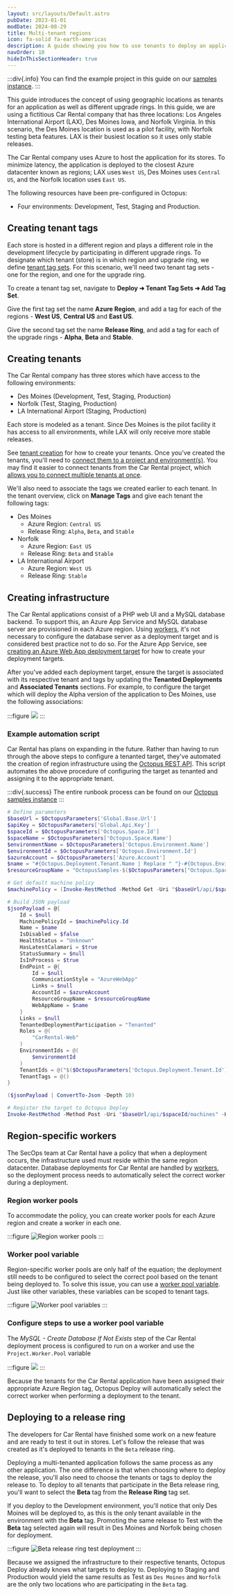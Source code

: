 ```yaml
---
layout: src/layouts/Default.astro
pubDate: 2023-01-01
modDate: 2024-08-29
title: Multi-tenant regions
icon: fa-solid fa-earth-americas
description: A guide showing you how to use tenants to deploy an application to regions using different release rings in Octopus Deploy.
navOrder: 10
hideInThisSectionHeader: true
---
```


:::div{.info}
You can find the example project in this guide on our [samples instance](https://samples.octopus.app/app#/Spaces-682/projects/car-rental).
:::

This guide introduces the concept of using geographic locations as tenants for an application as well as different upgrade rings.  In this guide, we are using a fictitious Car Rental company that has three locations: Los Angeles International Airport (LAX), Des Moines Iowa, and Norfolk Virginia. In this scenario, the Des Moines location is used as a pilot facility, with Norfolk testing beta features. LAX is their busiest location so it uses only stable releases.

The Car Rental company uses Azure to host the application for its stores. To minimize latency, the application is deployed to the closest Azure datacenter known as regions; LAX uses `West US`, Des Moines uses `Central US`, and the Norfolk location uses `East US`.

The following resources have been pre-configured in Octopus:

* Four environments: Development, Test, Staging and Production.

## Creating tenant tags

Each store is hosted in a different region and plays a different role in the development lifecycle by participating in different upgrade rings. To designate which tenant (store) is in which region and upgrade ring, we define [tenant tag sets](/docs/tenants/tenant-tags). For this scenario, we'll need two tenant tag sets - one for the region, and one for the upgrade ring.

To create a tenant tag set, navigate to **Deploy ➜ Tenant Tag Sets ➜ Add Tag Set**.

Give the first tag set the name **Azure Region**, and add a tag for each of the regions - **West US**, **Central US** and **East US**.

Give the second tag set the name **Release Ring**, and add a tag for each of the upgrade rings - **Alpha**, **Beta** and **Stable**.

## Creating tenants

The Car Rental company has three stores which have access to the following environments:

- Des Moines (Development, Test, Staging, Production)
- Norfolk (Test, Staging, Production)
- LA International Airport (Staging, Production)

Each store is modeled as a tenant. Since Des Moines is the pilot facility it has access to all environments, while LAX will only receive more stable releases.

See [tenant creation](/docs/tenants/tenant-creation) for how to create your tenants. Once you've created the tenants, you'll need to [connect them to a project and environment(s)](/docs/tenants/tenant-creation/connecting-projects). You may find it easier to connect tenants from the Car Rental project, which [allows you to connect multiple tenants at once](/docs/projects/tenants/bulk-connection).

We'll also need to associate the tags we created earlier to each tenant. In the tenant overview, click on **Manage Tags** and give each tenant the following tags:

- Des Moines
  - Azure Region: `Central US`
  - Release Ring: `Alpha`, `Beta`, and `Stable`
- Norfolk
  - Azure Region: `East US`
  - Release Ring: `Beta` and `Stable`
- LA International Airport
  - Azure Region: `West US`
  - Release Ring: `Stable`

## Creating infrastructure

The Car Rental applications consist of a PHP web UI and a MySQL database backend. To support this, an Azure App Service and MySQL database server are provisioned in each Azure region. Using [workers](/docs/infrastructure/workers), it's not necessary to configure the database server as a deployment target and is considered best practice not to do so. For the Azure App Service, see [creating an Azure Web App deployment target](/docs/infrastructure/deployment-targets/azure/web-app-targets#creating-web-app-targets) for how to create your deployment targets.

After you've added each deployment target, ensure the target is associated with its respective tenant and tags by updating the **Tenanted Deployments** and **Associated Tenants** sections. For example, to configure the target which will deploy the Alpha version of the application to Des Moines, use the following associations:

:::figure
![](/docs/img/tenants/guides/multi-tenant-region/images/tenant-demoines-tenanted-alpha-tag.png)
:::

### Example automation script

Car Rental has plans on expanding in the future. Rather than having to run through the above steps to configure a tenanted target, they've automated the creation of region infrastructure using the [Octopus REST API](/docs/octopus-rest-api). This script automates the above procedure of configuring the target as tenanted and assigning it to the appropriate tenant. 

:::div{.success}
The entire runbook process can be found on our [Octopus samples instance](https://samples.octopus.app/app#/Spaces-682/projects/car-rental/operations/runbooks/Runbooks-1361/overview)
:::

```powershell
# Define parameters
$baseUrl = $OctopusParameters['Global.Base.Url']
$apiKey = $OctopusParameters['Global.Api.Key']
$spaceId = $OctopusParameters['Octopus.Space.Id']
$spaceName = $OctopusParameters['Octopus.Space.Name']
$environmentName = $OctopusParameters['Octopus.Environment.Name']
$environmentId = $OctopusParameters['Octopus.Environment.Id']
$azureAccount = $OctopusParameters['Azure.Account']
$name = "#{Octopus.Deployment.Tenant.Name | Replace " "}-#{Octopus.Environment.Name}-AppService"
$resourceGroupName = "OctopusSamples-$($OctopusParameters["Octopus.Space.Name"].Replace(' ', ''))-$($OctopusParameters["Octopus.Deployment.Tenant.Name"].Replace(' ', ''))-$($OctopusParameters["Octopus.Environment.Name"])-rg"

# Get default machine policy
$machinePolicy = (Invoke-RestMethod -Method Get -Uri "$baseUrl/api/$spaceId/machinepolicies/all" -Headers @{"X-Octopus-ApiKey"="$apiKey"}) | Where-Object {$_.Name -eq "Default Machine Policy"}

# Build JSON payload
$jsonPayload = @{
	Id = $null
    MachinePolicyId = $machinePolicy.Id
    Name = $name
    IsDisabled = $false
    HealthStatus = "Unknown"
    HasLatestCalamari = $true
    StatusSummary = $null
    IsInProcess = $true
    EndPoint = @{
    	Id = $null
        CommunicationStyle = "AzureWebApp"
        Links = $null
        AccountId = $azureAccount
        ResourceGroupName = $resourceGroupName
        WebAppName = $name
    }
    Links = $null
    TenantedDeploymentParticipation = "Tenanted"
    Roles = @(
    	"CarRental-Web"
    )
    EnvironmentIds = @(
    	$environmentId
    )
    TenantIds = @("$($OctopusParameters['Octopus.Deployment.Tenant.Id'])")
    TenantTags = @()
}

($jsonPayload | ConvertTo-Json -Depth 10)

# Register the target to Octopus Deploy
Invoke-RestMethod -Method Post -Uri "$baseUrl/api/$spaceId/machines" -Headers @{"X-Octopus-ApiKey"="$apiKey"} -Body ($jsonPayload | ConvertTo-Json -Depth 10)
```

## Region-specific workers

The SecOps team at Car Rental have a policy that when a deployment occurs, the infrastructure used must reside within the same region datacenter. Database deployments for Car Rental are handled by [workers](/docs/infrastructure/workers), so the deployment process needs to automatically select the correct worker during a deployment.

### Region worker pools

To accommodate the policy, you can create worker pools for each Azure region and create a worker in each one.

:::figure
![Region worker pools](/docs/img/tenants/guides/multi-tenant-region/images/region-worker-pools.png)
:::

### Worker pool variable

Region-specific worker pools are only half of the equation; the deployment still needs to be configured to select the correct pool based on the tenant being deployed to.  To solve this issue, you can use a [worker pool variable](/docs/projects/variables/worker-pool-variables). Just like other variables, these variables can be scoped to tenant tags.

:::figure
![Worker pool variables](/docs/img/tenants/guides/multi-tenant-region/images/worker-pool-variables.png)
:::

### Configure steps to use a worker pool variable

The *MySQL - Create Database If Not Exists* step of the Car Rental deployment process is configured to run on a worker and use the `Project.Worker.Pool` variable

:::figure
![](/docs/img/tenants/guides/multi-tenant-region/images/car-rental-mysql-step.png)
:::

Because the tenants for the Car Rental application have been assigned their appropriate Azure Region tag, Octopus Deploy will automatically select the correct worker when performing a deployment to the tenant.

## Deploying to a release ring

The developers for Car Rental have finished some work on a new feature and are ready to test it out in stores. Let's follow the release that was created as it's deployed to tenants in the `Beta` release ring.

Deploying a multi-tenanted application follows the same process as any other application. The one difference is that when choosing where to deploy the release, you'll also need to choose the tenants or tags to deploy the release to. To deploy to all tenants that participate in the Beta release ring, you'll want to select the **Beta** tag from the **Release Ring** tag set.

If you deploy to the Development environment, you'll notice that only Des Moines will be deployed to, as this is the only tenant available in the environment with the **Beta** tag. Promoting the same release to Test with the **Beta** tag selected again will result in Des Moines and Norfolk being chosen for deployment.

:::figure
![Beta release ring test deployment](/docs/img/tenants/guides/multi-tenant-region/images/beta-release-ring-test-deployment.png)
:::

Because we assigned the infrastructure to their respective tenants, Octopus Deploy already knows what targets to deploy to. Deploying to Staging and Production would yield the same results as Test as `Des Moines` and `Norfolk` are the only two locations who are participating in the `Beta` tag.
